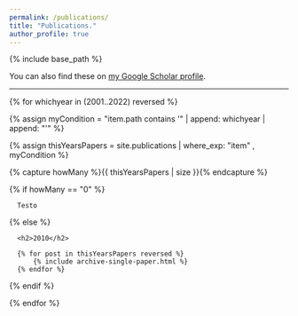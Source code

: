 ```yaml
---
permalink: /publications/
title: "Publications."
author_profile: true
---
```


{% include base_path %}

You can also find these on <a href="https://scholar.google.com/citations?user=IGApvF0AAAAJ&hl=en">my Google Scholar profile</a>.

<hr>

{% for whichyear in (2001..2022) reversed %}
  
   {% assign myCondition = "item.path contains '" | append: whichyear | append: "'" %}  
  
   {% assign thisYearsPapers = site.publications | where_exp: "item" , myCondition %}
  
   {% capture howMany %}{{ thisYearsPapers | size }}{% endcapture %}

   {% if howMany == "0" %}

      Testo

   {% else %}

      <h2>2010</h2>
     
      {% for post in thisYearsPapers reversed %}
          {% include archive-single-paper.html %}
      {% endfor %}

   {% endif %}
   
{% endfor %}



